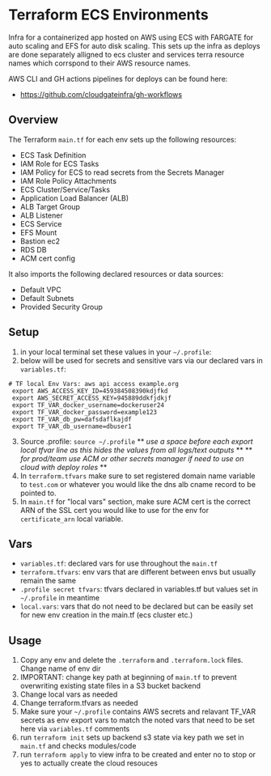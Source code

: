 # Terraform ECS Environments

Infra for a containerized app hosted on AWS using ECS with FARGATE for auto scaling and EFS for auto disk scaling.
This sets up the infra as deploys are done separately alligned to ecs cluster and services terra resource names which corrspond to their AWS resource names.

AWS CLI and GH actions pipelines for deploys can be found here: 
- https://github.com/cloudgateinfra/gh-workflows

## Overview

The Terraform `main.tf` for each env sets up the following resources:

- ECS Task Definition
- IAM Role for ECS Tasks
- IAM Policy for ECS to read secrets from the Secrets Manager
- IAM Role Policy Attachments
- ECS Cluster/Service/Tasks
- Application Load Balancer (ALB)
- ALB Target Group
- ALB Listener
- ECS Service
- EFS Mount
- Bastion ec2
- RDS DB
- ACM cert config

It also imports the following declared resources or data sources:

- Default VPC
- Default Subnets
- Provided Security Group

## Setup
1. in your local terminal set these values in your `~/.profile`:
2. below will be used for secrets and sensitive vars via our declared vars in `variables.tf`:
```
# TF local Env Vars: aws api access example.org
 export AWS_ACCESS_KEY_ID=459384508390kdjfkd
 export AWS_SECRET_ACCESS_KEY=945889ddkfjdkjf
 export TF_VAR_docker_username=dockeruser24
 export TF_VAR_docker_password=example123
 export TF_VAR_db_pw=dafsdaflkajdf
 export TF_VAR_db_username=dbuser1
 ```
 3. Source .profile: `source ~/.profile`
 ** *use a space before each export local tfvar line as this hides the values from all logs/text outputs* **
 ** *for prod/team use ACM or other secrets manager if need to use on cloud with deploy roles* **
 4. In `terraform.tfvars` make sure to set registered domain name variable to `test.com` or whatever you would like the dns alb cname record to be pointed to.
 5. In `main.tf` for "local vars" section, make sure ACM cert is the correct ARN of the SSL cert you would like to use for the env for `certificate_arn` local variable.

## Vars

- `variables.tf`: declared vars for use throughout the `main.tf`
- `terraform.tfvars`: env vars that are different between envs but usually remain the same
- `.profile secret tfvars`: tfvars declared in variables.tf but values set in `~/.profile` in meantime
- `local.vars`: vars that do not need to be declared but can be easily set for new env creation in the main.tf (ecs cluster etc.)

## Usage

1. Copy any env and delete the `.terraform` and `.terraform.lock` files. Change name of env dir
2. IMPORTANT: change key path at beginning of `main.tf` to prevent overwriting existing state files in a S3 bucket backend
3. Change local vars as needed
4. Change terraform.tfvars as needed
5. Make sure your `~/.profile` contains AWS secrets and relavant TF_VAR secrets as env export vars to match the noted vars that need to be set here via `variables.tf` comments
6. run `terraform init` sets up backend s3 state via key path we set in `main.tf` and checks modules/code
7. run `terraform apply` to view infra to be created and enter no to stop or yes to actually create the cloud resouces


